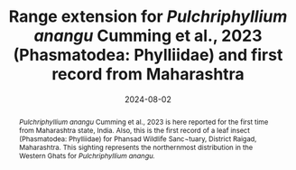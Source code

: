 ---
title: 'Range extension for <i>Pulchriphyllium anangu</i> Cumming et al., 2023 (Phasmatodea: Phylliidae) and first record from Maharashtra'
date: '2024-08-02'
doi: ''
journal: Insecta Mundi
issue: '1067'
pagination: '1-3'
zoobank: 'urn:lsid:zoobank.org:pub:7A6F51C4-A097-4C63-B4F7-81252007F055'

authors:
  - first_name: 'Gaurang'
    last_name: 'Tawde'
    affiliation: 'Department of Zoology, K.J. Somaiya College of Science & Commerce, Vidyavihar 400077, Maharashtra, India'
    email: 'gaurang28tawde@gmail.com'
    orcid: 'https://orcid.org/0009-0002-5701-1934'

  - first_name: 'Amol'
    last_name: 'Patwardhan'
    affiliation: 'Department of Zoology, K.J. Somaiya College of Science & Commerce, Vidyavihar 400077, Maharashtra, India'
    email: 'amolppatwardhan@gmail.com'
    orcid: 'https://orcid.org/0000-0002-9265-505X'

  - first_name: 'Royce'
    last_name: 'Cumming'
    affiliation: 'Montreal Insectarium, 4581 rue Sherbrooke est, Montréal, H1X 2B2, Québec, Canada'
    email: ''
    orcid: 'https://orcid.org/0000-0001-7930-1292'


download: 'https://drive.google.com/file/d/1AOw0sgyuUR6sRz_PkAFq5GuyPJKYzVDC'

supplementary: ''

keywords:
  - Leaf insect
  - Phansad Wildlife Sanctuary
  - Western Ghats
  - Supegaon
  
categories:
  - Phasmatodea
  - Phylliidae
  
references:
  - authors: Cumming RT, Le Tirant S, Linde JB, Solan ME, Foley EM, Eulin NEC, Lavado R, Whiting MF, Bradler S, Bank S.
    year: 2023
    title: 'On seven undescribed leaf insect species revealed within the recent “Tree of Leaves” (Phasmatodea, Phylliidae). ZooKeys 1173'
    pages: 145–229
    doi: 
    url: 
    access: 

  - authors: Laskar D, Sinha DK.
    year: 2018
    title: 'First report of <i>Phyllium </i>(<i>Pulchriphyllium</i>) <i>bioculatum </i>Gray, 1832 (Phylliidae: Phasmatodea): An addition to the fauna of Nagaland, North-East India. Journal of Entomology and Zoological Studies 6(6)'
    pages: 1107–1111
    doi: 
    url: 
    access: 

  - authors: Mandal SK, Yadav K.
    year: 2010
    title: 'Records of the Zoological Survey of India - some Phasmida (Stick and leaf insects) of India (Occasional Paper No. 318). Zoological Survey of India; Kolkata, India'
    pages: 64 p
    doi: 
    url: 
    access: 

abstract: '<i>Pulchriphyllium anangu </i>Cumming et al., 2023 is here reported for the first time from Maharashtra state, India. Also, this is the first record of a leaf insect (Phasmatodea: Phylliidae) for Phansad Wildlife Sanc¬tuary, District Raigad, Maharashtra. This sighting represents the northernmost distribution in the Western Ghats for <i>Pulchriphyllium anangu.</i>'

---